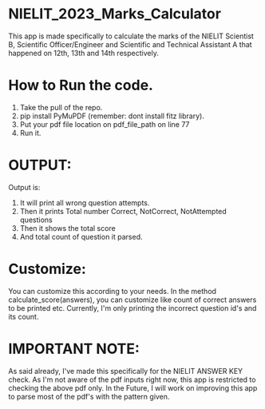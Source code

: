 # NIELIT_2023_Marks_Calculator

This app is made specifically to calculate the marks of the NIELIT Scientist B, Scientific Officer/Engineer and Scientific and Technical Assistant A that happened on 12th, 13th and 14th respectively.

# How to Run the code.
1) Take the pull of the repo.
2) pip install PyMuPDF (remember: dont install fitz library).
3) Put your pdf file location on pdf_file_path on line 77
4) Run it.

# OUTPUT:
Output is:
1) It will print all wrong question attempts.
2) Then it prints Total number Correct, NotCorrect, NotAttempted questions
3) Then it shows the total score
4) And total count of question it parsed.


# Customize:
You can customize this according to your needs.
In the method calculate_score(answers), you can customize like count of correct answers to be printed etc.
Currently, I'm only printing the incorrect question id's and its count.

# IMPORTANT NOTE:
As said already, I've made this specifically for the NIELIT ANSWER KEY check.
As I'm not aware of the pdf inputs right now, this app is restricted to checking the above pdf only.
In the Future, I will work on improving this app to parse most of the pdf's with the pattern given.
